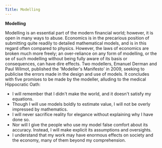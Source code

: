 ```yaml
---
Title: Modelling
---
```


**Modelling**

Modelling is an essential part of the modern financial world; however, it is open in many ways to abuse. Economics is in the precarious position of submitting quite readily to detailed mathematical models, and is in this regard often compared to physics. However, the laws of economics are broken much more freely; an over-reliance on any form of modelling, or the se of such modelling without being fully aware of its basis or consequences, can have dire effects. Two modellers, Emanuel Derman and Paul Wilmot, published the 'Modeller's Manifesto' in 2009, seeking to publicise the errors made in the design and use of models. It concludes with five promises to be made by the modeller, alluding to the medical Hippocratic Oath: 


- I will remember that I didn't make the world, and it doesn't satisfy my equations.
- Though I will use models boldly to estimate value, I will not be overly impressed by mathematics.
- I will never sacrifice reality for elegance without explaining why I have done so.
- Nor will I give the people who use my model false comfort about its accuracy. Instead, I will make explicit its assumptions and oversights.
- I understand that my work may have enormous effects on society and the economy, many of them beyond my comprehension.
